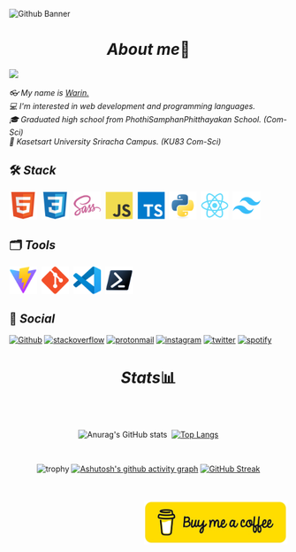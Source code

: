 ![Github Banner](https://kinsta.com/fr/wp-content/uploads/sites/4/2023/02/github-pages.jpg)

<h1 align="center"><i>About me</i>📕</h1>

<div>
  
  ![](https://komarev.com/ghpvc/?username=WarinCode&color=blueviolet&style=for-the-badge)
    
  <i>👓 My name is <a href="https://www.instagram.com/warin.tsx">Warin.</a></i><br>
  <i>💻 I'm interested in web development and programming languages.</i><br>
  <i>🎓 Graduated high school from PhothiSamphanPhitthayakan School. (Com-Sci)</i><br>
  <i>🏫 Kasetsart University Sriracha Campus. (KU83 Com-Sci)</i>
</div>

<!-- Languages , Tools and Frameworks -->
<span>
<h2>🛠 <i>Stack</i></h2>
  <img src="icons/HTML5.svg" height="50vh" width="50vh">&nbsp;
  <img src="icons/CSS3.svg" height="50vh" width="50vh">&nbsp;
  <img src="icons/Sass.svg" height="50vh" width="50vh">&nbsp;
  <img src="icons/JavaScript.svg" height="50vh" width="50vh">&nbsp;
  <img src="icons/TypeScript.svg" height="50vh" width="50vh">&nbsp;
  <img src="icons/Python.svg" height="50vh" width="50vh">&nbsp;
  <img src="icons/React.svg" height="50vh" width="50vh">&nbsp; 
  <img src="icons/Tailwind CSS.svg" height="50vh" width="50vh">&nbsp; 
<br/>
  
<h2>🗂 <i>Tools</i></h2>
    <img src="icons/Vite.js.svg" height="50vh" width="50vh">&nbsp; 
    <img src="icons/Git.svg" height="50vh" width="50vh">&nbsp;
    <img src="icons/Visual Studio Code (VS Code).svg" height="50vh" width="50vh">&nbsp;
    <img src="icons/Powershell.svg" height="50vh" width="50vh">&nbsp; 
<h2>📱 <i>Social</i></h2>
  <a href='https://github.com/WarinCode' target="_blank"><img alt='Github' src='https://img.shields.io/badge/Github-100000?style=for-the-badge&logo=Github&logoColor=white&labelColor=black&color=010100'/></a>
  <a href='https://stackoverflow.com/users/17977124/9%e0%b8%97%e0%b8%b8%e0%b8%99' target="_blank"><img alt='stackoverflow' src='https://img.shields.io/badge/stackoverflow-100000?style=for-the-badge&logo=stackoverflow&logoColor=f19544&labelColor=FFFFFF&color=FAFAFA'/></a>
    <a href='https://proton.me' target="_blank"><img alt='protonmail' src='https://img.shields.io/badge/proton-100000?style=for-the-badge&logo=protonmail&logoColor=white&labelColor=6d4aff&color=6d4aff'/></a>
  <a href='https://www.instagram.com/warin.tsx/' target="_blank"><img alt='instagram' src='https://img.shields.io/badge/instagram-100000?style=for-the-badge&logo=instagram&logoColor=white&labelColor=ff1984&color=ff1984'/></a>
  <a href='https://twitter.com/WarinCode' target="_blank"><img alt='twitter' src='https://img.shields.io/badge/twitter-100000?style=for-the-badge&logo=twitter&logoColor=white&labelColor=179cf0&color=179cf0'/></a>
  <a href='https://open.spotify.com/user/31xvj63svkvkxttiq5sbh7ldl3bm?si=9753c530fe5144f9' target="_blank"><img alt='spotify' src='https://img.shields.io/badge/spotify-100000?style=for-the-badge&logo=spotify&logoColor=FFFFFF&labelColor=1ed760&color=1ed760'/></a>
</span>

<h1 align="center"><i>Stats</i>📊</h1>
<br/>
<div align="center">
<br/>
  
![Anurag's GitHub stats](https://github-readme-stats.vercel.app/api?username=WarinCode&show_icons=true&theme=tokyonight&border_color=7b00a8&card_width=400&border_radius=25&rank_icon=github&include_all_commits=true&line_height=30)&nbsp;
[![Top Langs](https://github-readme-stats.vercel.app/api/top-langs/?username=WarinCode&theme=tokyonight&layout=donut-vertical&border_color=7b00a8&border_radius=25&langs_count=50)](https://github.com/anuraghazra/github-readme-stats)

<br>

![trophy](https://github-profile-trophy.vercel.app/?username=WarinCode&theme=juicyfresh&column=8&row=1&margin-w=15&margin-h=19)
[![Ashutosh's github activity graph](https://github-readme-activity-graph.vercel.app/graph?username=WarinCode&hide_border=true&theme=react-dark&radius=5)](https://github.com/ashutosh00710/github-readme-activity-graph)
[![GitHub Streak](https://streak-stats.demolab.com?user=WarinCode&theme=react&hide_border=true&border_radius=23&date_format=j%20M%5B%20Y%5D)](https://git.io/streak-stats)
</div>

<br/>
<br/>

<a href="https://www.buymeacoffee.com/varin" style="position:relative; right:0">
  <img src="img/btn-buymeacoffee.png"  
    alt="buymeacoffee" style="width:260px; height:80px; " align="right" />
</a>
